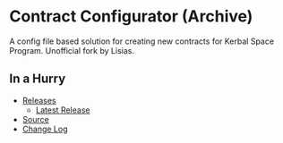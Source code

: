 # Contract Configurator (Archive)

A config file based solution for creating new contracts for Kerbal Space Program. Unofficial fork by Lisias.


## In a Hurry

* [Releases](./Archive)
	+ [Latest Release](https://github.com/net-lisias-kspu/ContractConfigurator/releases)
* [Source](https://github.com/net-lisias-kspu/ContractConfigurator)
* [Change Log](./CHANGE_LOG.md)
